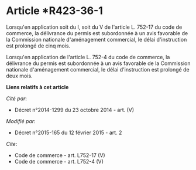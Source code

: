 # Article *R423-36-1

Lorsqu'en application soit du I, soit du V de l'article L. 752-17 du code de commerce, la délivrance du permis est
subordonnée à un avis favorable de la Commission nationale d'aménagement commercial, le délai d'instruction est prolongé de
cinq mois.

Lorsqu'en application de l'article L. 752-4 du code de commerce, la délivrance du permis est subordonnée à un avis favorable
de la Commission nationale d'aménagement commercial, le délai d'instruction est prolongé de deux mois.

**Liens relatifs à cet article**

_Cité par_:

  - Décret n°2014-1299 du 23 octobre 2014 - art. (V)

_Modifié par_:

  - Décret n°2015-165 du 12 février 2015 - art. 2

_Cite_:

  - Code de commerce - art. L752-17 (V)
  - Code de commerce - art. L752-4 (V)

